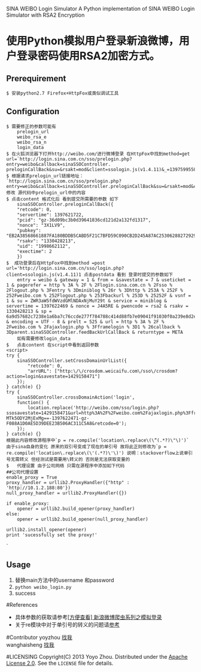 SINA WEIBO Login Simulator
A Python implementation of SINA WEIBO Login Simulator with RSA2 Encryption

使用Python模拟用户登录新浪微博，用户登录密码使用RSA2加密方式。
==========================
## Prerequirement
    $ 安装python2.7 Firefox+HttpFox或类似调试工具    
## Configuration    
    $ 需要修正的参数可能有
        prelogin_url
        weibo_rsa_e
        weibo_rsa_n
        login_data
    $ 在火狐浏览器下打开http://weibo.com/进行微博登录 在HttpFox中找到method=get  url=`http://login.sina.com.cn/sso/prelogin.php?entry=weibo&callback=sinaSSOController.   preloginCallBack&su=&rsakt=mod&client=ssologin.js(v1.4.11)&_=1397599558009`
    $ 根据请求prelogin_url链接地址：`http://login.sina.com.cn/sso/prelogin.php?entry=weibo&callback=sinaSSOController.preloginCallBack&su=&rsakt=mod&client=ssologin.js(v1.4.11)&_=1397592604677`
    修改 源代码中prelogin_url中的内容     
    $ 点击content 格式化后 看到提交所需要的参数 如下      
        sinaSSOController.preloginCallBack({
        "retcode": 0,
        "servertime": 1397621722,
        "pcid": "gz-36d09bc3b0d39641836cd121d2a132fd1317",
        "nonce": "3X1LV9",
        "pubkey": "EB2A38568661887FA180BDDB5CABD5F21C7BFD59C090CB2D245A87AC253062882729293E5506350508E7F9AA3BB77F4333231490F915F6D63C55FE2F08A49B353F444AD3993CACC02DB784ABBB8E42A9B1BBFFFB38BE18D78E87A0E41B9B8F73A928EE0CCEE1F6739884B9777E4FE9E88A1BBE495927AC4A799B3181D6442443",
        "rsakv": "1330428213",
        "uid": "1998662112",
        "exectime": 2
        })      
    $  成功登录后在HttpFox中找到method =post url='http://login.sina.com.cn/sso/login.php?client=ssologin.js(v1.4.11)1 ​点击postdata 看到 登录时提交的参数如下   
        entry = weibo & gateway = 1 & from = &savestate = 7 & useticket = 1 & pagerefer = http % 3A % 2F % 2Flogin.sina.com.cn % 2Fsso % 2Flogout.php % 3Fentry % 3Dminiblog % 26r % 3Dhttp % 253A % 252F % 252Fweibo.com % 252Flogout.php % 253Fbackurl % 253D % 25252F & vsnf = 1 & su = ZWR3aW5fdWVzdGMlNDAxNjMuY29t & service = miniblog & servertime = 1397622469 & nonce = J4A5RE & pwencode = rsa2 & rsakv = 1330428213 & sp = 6a9d57682c7238e1a6ba7c76ccde277f784788c414d88fb7e09041f91030f0a239e8d2e25d26e2c581dcd37a7faae1f20d45f60735a1212eb0d7a6d4c7ae9042ecff3d7e24de504b1f9d8ff3c995a451811e963a38e8fd3c771b612c17f6e8561164c459369dd6ee3bb0713c5ed5a2dec352075cd29776a99350ed7b72d12429 & encoding = UTF - 8 & prelt = 525 & url = http % 3A % 2F % 2Fweibo.com % 2Fajaxlogin.php % 3Fframelogin % 3D1 % 26callback % 3Dparent.sinaSSOController.feedBackUrlCallBack & returntype = META     
        如有需要修改login_data
    $   点击content 在script中看到返回参数    
    <script>
    try {
        sinaSSOController.setCrossDomainUrlList({
            "retcode": 0,
            "arrURL": ["http:\/\/crosdom.weicaifu.com\/sso\/crosdom?action=login&savestate=1429158471"]
        });
    } catch(e) {}
    try {
        sinaSSOController.crossDomainAction('login',
        function() {
            location.replace('http://weibo.com/sso/login.php?ssosavestate=1429158471&url=http%3A%2F%2Fweibo.com%2Fajaxlogin.php%3Fframelogin%3D1%26callback%3Dparent.sinaSSOController.feedBackUrlCallBack%26sudaref%3Dweibo.com&ticket=ST-MTk5ODY2MjExMg==-1397622471-gz-F088A1D0AE5D39DEE23B506AC311C5A8&retcode=0');
        });
    } catch(e) {}    
    根据此内容修改源程序中`p = re.compile('location\.replace\(\“(.*?)\"\)')` 由于sina自身的变化 原来的双引号变成了现在的单引号 故将此正则修改为`p = re.compile('location\.replace\(\'(.*?)\'\)') 说明：stackoverflow上说单引号无需转义 但经测试是需要用\转义的 否则是无法获取变量的
    $   代理设置 由于公司网络 只需在源程序中添加如下代码
    ##公司代理设置
    enable_proxy = True
    proxy_handler = urllib2.ProxyHandler({"http" : 'http://10.1.2.188:80'})
    null_proxy_handler = urllib2.ProxyHandler({})

    if enable_proxy:
        opener = urllib2.build_opener(proxy_handler)
    else:
        opener = urllib2.build_opener(null_proxy_handler)

    urllib2.install_opener(opener)
    print 'sucessfully set the proxy!'
`
## Usage
1. 替换main方法中的username 和password
2. `python weibo_login.py`
3. success  

#References
* 具体参数的获取请参考[[方便查看] 新浪微博爬虫系列之模拟登录](http://blog.csdn.net/yonglaixiazaide/article/details/7923468)
* 关于re模块中对于单引号的转义的问题请[参考](http://stackoverflow.com/questions/14378998/javascript-regular-expression-single-quotes)  

#Contributor
yoyzhou    [找我](iamyoyozhou@gmail.com)  
wanghaisheng    [找我](edwin_uestc@163.com)    

#LICENSING
Copyright(C) 2013 Yoyo Zhou. Distributed under the [Apache License 2.0](http://www.apache.org/licenses/LICENSE-2.0.html).  See the `LICENSE` file for details.


